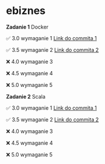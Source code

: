 # ebiznes

**Zadanie 1** Docker

:white_check_mark: 3.0 wymaganie 1 [Link do commita 1](https://github.com/bananky/ebiznes/commit/2b62c70ae0564e031d8380432febb405dc772065)

:white_check_mark: 3.5 wymaganie 2 [Link do commita 2](https://github.com/bananky/ebiznes/commit/09d5bb57b9b32ea3a81c32096cc2eccbe18bb2c0)

:x: 4.0 wymaganie 3 

:x: 4.5 wymaganie 4 

:x: 5.0 wymaganie 5 


**Zadanie 2** Scala

:white_check_mark: 3.0 wymaganie 1 [Link do commita 1](https://github.com/bananky/ebiznes/commit/50610d1b105cb64afb263af3174ea0ec20728330)

:white_check_mark: 3.5 wymaganie 2 [Link do commita 2](https://github.com/bananky/ebiznes/commit/bf5d3bcb1307e738bb32ee0a6ef2866465a8f466)

:x: 4.0 wymaganie 3 

:x: 4.5 wymaganie 4 

:x: 5.0 wymaganie 5 